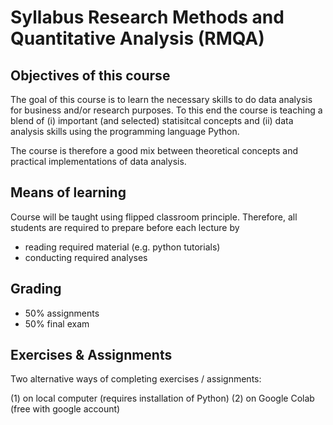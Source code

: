 # Syllabus Research Methods and Quantitative Analysis (RMQA)


## Objectives of this course

The goal of this course is to learn the necessary skills to do data analysis for business and/or research purposes. To this end the course is teaching a blend of (i) important (and selected) statisitcal concepts and (ii) data analysis skills using the programming language Python. 

The course is therefore a good mix between theoretical concepts and practical implementations of data analysis.

## Means of learning

Course will be taught using flipped classroom principle. Therefore, all students are required to prepare before each lecture by  

- reading required material (e.g. python tutorials)
- conducting required analyses

## Grading

- 50% assignments
- 50% final exam

## Exercises & Assignments

Two alternative ways of completing exercises / assignments:  

(1) on local computer (requires installation of Python)
(2) on Google Colab (free with google account)